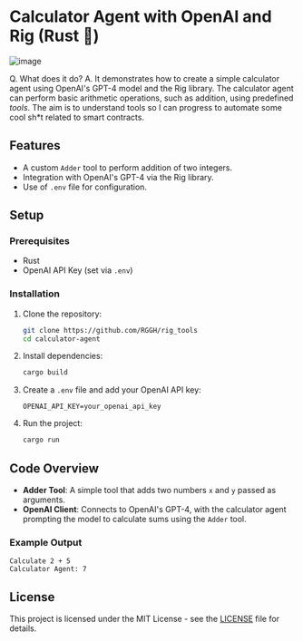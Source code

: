 # Calculator Agent with OpenAI and Rig (Rust 🦀)

![image](https://github.com/user-attachments/assets/4b2a9cc6-08d8-489e-919a-3575b4daf46e)

Q. What does it do?
A. It demonstrates how to create a simple calculator agent using OpenAI's GPT-4 model and the Rig library. The calculator agent can perform basic arithmetic operations, such as addition, using predefined *tools*. 
The aim is to understand tools so I can progress to automate some cool sh*t related to smart contracts.

## Features
- A custom `Adder` tool to perform addition of two integers.
- Integration with OpenAI's GPT-4 via the Rig library.
- Use of `.env` file for configuration.

## Setup

### Prerequisites
- Rust
- OpenAI API Key (set via `.env`)

### Installation
1. Clone the repository:
   ```bash
   git clone https://github.com/RGGH/rig_tools
   cd calculator-agent
   ```

2. Install dependencies:
   ```bash
   cargo build
   ```

3. Create a `.env` file and add your OpenAI API key:
   ```env
   OPENAI_API_KEY=your_openai_api_key
   ```

4. Run the project:
   ```bash
   cargo run
   ```

## Code Overview

- **Adder Tool**: A simple tool that adds two numbers `x` and `y` passed as arguments.
- **OpenAI Client**: Connects to OpenAI's GPT-4, with the calculator agent prompting the model to calculate sums using the `Adder` tool.

### Example Output
```text
Calculate 2 + 5
Calculator Agent: 7
```

## License
This project is licensed under the MIT License - see the [LICENSE](LICENSE) file for details.
